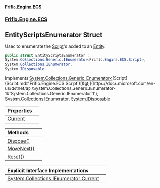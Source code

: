 #### [Friflo.Engine.ECS](index.md#'index')
### [Friflo.Engine.ECS](Friflo.Engine.ECS.md#'Friflo.Engine.ECS')

## EntityScriptsEnumerator Struct

Used to enumerate the [Script](Script.md#'Friflo.Engine.ECS.Script')'s added to an [Entity](Entity.md#'Friflo.Engine.ECS.Entity').

```csharp
public struct EntityScriptsEnumerator :
System.Collections.Generic.IEnumerator<Friflo.Engine.ECS.Script>,
System.Collections.IEnumerator,
System.IDisposable
```

Implements [System.Collections.Generic.IEnumerator&lt;](https://docs.microsoft.com/en-us/dotnet/api/System.Collections.Generic.IEnumerator-1#'System.Collections.Generic.IEnumerator`1')[Script](Script.md#'Friflo.Engine.ECS.Script')[&gt;](https://docs.microsoft.com/en-us/dotnet/api/System.Collections.Generic.IEnumerator-1#'System.Collections.Generic.IEnumerator`1'), [System.Collections.IEnumerator](https://docs.microsoft.com/en-us/dotnet/api/System.Collections.IEnumerator#'System.Collections.IEnumerator'), [System.IDisposable](https://docs.microsoft.com/en-us/dotnet/api/System.IDisposable#'System.IDisposable')

| Properties | |
| :--- | :--- |
| [Current](EntityScriptsEnumerator.Current.md#'Friflo.Engine.ECS.EntityScriptsEnumerator.Current') | |

| Methods | |
| :--- | :--- |
| [Dispose()](EntityScriptsEnumerator.Dispose().md#'Friflo.Engine.ECS.EntityScriptsEnumerator.Dispose()') | |
| [MoveNext()](EntityScriptsEnumerator.MoveNext().md#'Friflo.Engine.ECS.EntityScriptsEnumerator.MoveNext()') | |
| [Reset()](EntityScriptsEnumerator.Reset().md#'Friflo.Engine.ECS.EntityScriptsEnumerator.Reset()') | |

| Explicit Interface Implementations | |
| :--- | :--- |
| [System.Collections.IEnumerator.Current](EntityScriptsEnumerator.System.Collections.IEnumerator.Current.md#'Friflo.Engine.ECS.EntityScriptsEnumerator.System.Collections.IEnumerator.Current') | |
